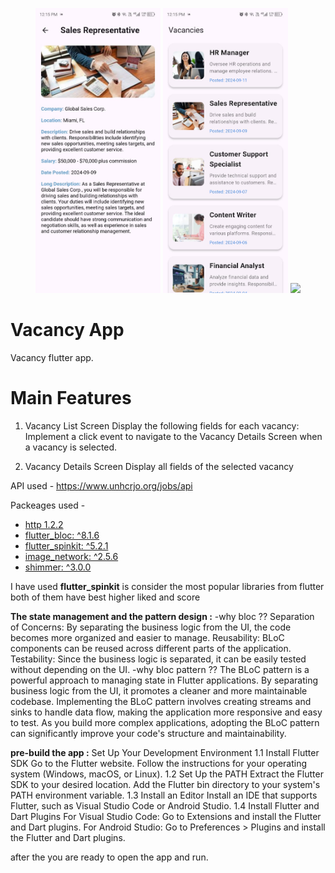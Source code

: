 <p align="center">
<img src="Screenshots/WhatsApp Image 2024-09-14 at 12.17.34 PM.jpeg" width="200">
<img src="Screenshots/WhatsApp Image 2024-09-14 at 12.17.35 PM.jpeg" width="200">
<img src="Screenshots/WhatsApp Video 2024-09-14 at 12.38.49 PM.mp4" width="200">


</p>

# Vacancy App

 Vacancy flutter app.

# Main Features

1. Vacancy List Screen
    Display the following fields for each vacancy:
    Implement a click event to navigate to the Vacancy Details Screen when a vacancy is selected.

2. Vacancy Details Screen
    Display all fields of the selected vacancy




API used - https://www.unhcrjo.org/jobs/api

Packeages used -





- [http 1.2.2](https://pub.dev/packages/http)
- [flutter_bloc: ^8.1.6](https://pub.dev/packages/flutter_bloc)
- [flutter_spinkit: ^5.2.1](https://pub.dev/packages/flutter_spinkit)
- [image_network: ^2.5.6](https://pub.dev/packages/image_network)
- [shimmer: ^3.0.0](https://pub.dev/packages/shimmer)

I have used **flutter_spinkit** is consider the most popular libraries from flutter both of them have best higher liked and score

**The state management and the pattern design :**
-why bloc ??
Separation of Concerns: By separating the business logic from the UI, the code becomes more organized and easier to manage.
Reusability: BLoC components can be reused across different parts of the application.
Testability: Since the business logic is separated, it can be easily tested without depending on the UI.
-why bloc pattern ??
The BLoC pattern is a powerful approach to managing state in Flutter applications. By separating business logic from the UI, it promotes a cleaner and more maintainable codebase. Implementing the BLoC pattern involves creating streams and sinks to handle data flow, making the application more responsive and easy to test. As you build more complex applications, adopting the BLoC pattern can significantly improve your code's structure and maintainability.


**pre-build the app :**
Set Up Your Development Environment
1.1 Install Flutter SDK
Go to the Flutter website.
Follow the instructions for your operating system (Windows, macOS, or Linux).
1.2 Set Up the PATH
Extract the Flutter SDK to your desired location.
Add the Flutter bin directory to your system's PATH environment variable.
1.3 Install an Editor
Install an IDE that supports Flutter, such as Visual Studio Code or Android Studio.
1.4 Install Flutter and Dart Plugins
For Visual Studio Code:
Go to Extensions and install the Flutter and Dart plugins.
For Android Studio:
Go to Preferences > Plugins and install the Flutter and Dart plugins.

after the you are ready to open the app and run.


